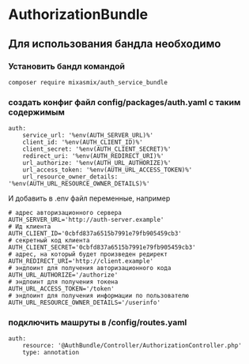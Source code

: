 # AuthorizationBundle
## Для использования бандла необходимо
### Установить бандл командой
    composer require mixasmix/auth_service_bundle

### создать конфиг файл config/packages/auth.yaml с таким содержимым
    auth:
        service_url: '%env(AUTH_SERVER_URL)%'
        client_id: '%env(AUTH_CLIENT_ID)%'
        client_secret: '%env(AUTH_CLIENT_SECRET)%'
        redirect_uri: '%env(AUTH_REDIRECT_URI)%'
        url_authorize: '%env(AUTH_URL_AUTHORIZE)%'
        url_access_token: '%env(AUTH_URL_ACCESS_TOKEN)%'
        url_resource_owner_details: '%env(AUTH_URL_RESOURCE_OWNER_DETAILS)%'

И добавить в .env файл переменные, например

    # адрес авторизационного сервера
    AUTH_SERVER_URL='http://auth-server.example'
    # Ид клиента
    AUTH_CLIENT_ID='0cbfd837a6515b7991e79fb905459cb3'
    # секретный код клиента
    AUTH_CLIENT_SECRET='0cbfd837a6515b7991e79fb905459cb3'
    # адрес, на который будет произведен редирект
    AUTH_REDIRECT_URI='http://client.example'
    # эндпоинт для получения авторизационного кода
    AUTH_URL_AUTHORIZE='/authorize'
    # эндпоинт для получения токена
    AUTH_URL_ACCESS_TOKEN='/token'
    # эндпоинт для получения информации по пользователю
    AUTH_URL_RESOURCE_OWNER_DETAILS='/userinfo'

### подключить машруты в /config/routes.yaml
    auth:
        resource: '@AuthBundle/Controller/AuthorizationController.php'
        type: annotation